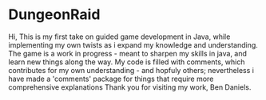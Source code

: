 # DungeonRaid
Hi, 
This is my first take on guided game development in Java, while implementing my own twists as i expand my knowledge and understanding.
The game is a work in progress - meant to sharpen my skills in java, and learn new things along the way.
My code is filled with comments, which contributes for my own understanding - and hopfuly others; nevertheless i have made a 'comments' package for things that require more comprehensive explanations
Thank you for visiting my work,
Ben Daniels.
